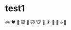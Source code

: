 # test1

:bike: :heart: :dog: :mouse: :rabbit: :cat: :cow: :pig: :sunny: :car: :cactus:
:coffee::bagel:
